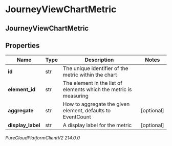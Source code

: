 # JourneyViewChartMetric

## JourneyViewChartMetric

## Properties

|Name | Type | Description | Notes|
|------------ | ------------- | ------------- | -------------|
| **id** | str | The unique identifier of the metric within the chart | |
| **element_id** | str | The element in the list of elements which the metric is measuring | |
| **aggregate** | str | How to aggregate the given element, defaults to EventCount | [optional] |
| **display_label** | str | A display label for the metric | [optional] |



_PureCloudPlatformClientV2 214.0.0_
